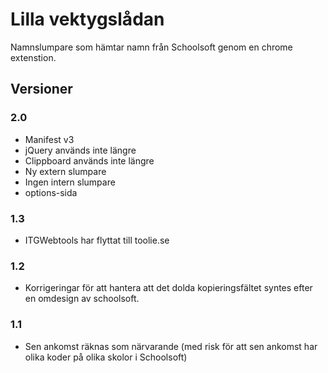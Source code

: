 # Lilla vektygslådan
Namnslumpare som hämtar namn från Schoolsoft genom en chrome extenstion.

## Versioner

### 2.0

* Manifest v3
* jQuery används inte längre
* Clippboard används inte längre
* Ny extern slumpare
* Ingen intern slumpare
* options-sida

### 1.3

* ITGWebtools har flyttat till toolie.se

### 1.2

* Korrigeringar för att hantera att det dolda kopieringsfältet syntes efter en omdesign av schoolsoft.

### 1.1

* Sen ankomst räknas som närvarande (med risk för att sen ankomst har olika koder på olika skolor i Schoolsoft)
